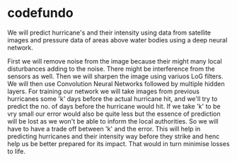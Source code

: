 # codefundo
We will predict hurricane's and their intensity using data from satellite images and pressure data of areas above water bodies using a deep neural network.

First we will remove noise from the image because their might many local disturbances adding to the noise. There might be interference from the sensors as well. Then we will sharpen the image using variuos LoG filters. We will then use Convolution Neural Networks followed by multiple hidden layers. 
For training our network we will take images from previous hurricanes some 'k' days before the actual hurricane hit, and we'll try to predict the no. of days before the hurricane would  hit. 
If we take 'k' to be vry small our error would also be quite less but the essence of prediction will be lost as we won't be able to inform the local authorities. So we will have to have a trade off between 'k' and the error.
This will help in predicting hurricanes and their intensity way before they strike and henc help us be better prepared for its impact.
That would in turn minimise losses to life.
